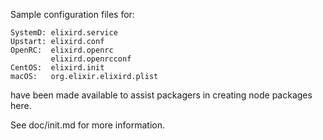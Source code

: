 Sample configuration files for:
```
SystemD: elixird.service
Upstart: elixird.conf
OpenRC:  elixird.openrc
         elixird.openrcconf
CentOS:  elixird.init
macOS:   org.elixir.elixird.plist
```
have been made available to assist packagers in creating node packages here.

See doc/init.md for more information.
